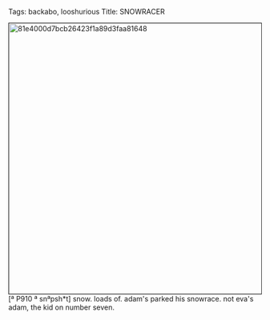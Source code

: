 Tags: backabo, looshurious
Title: SNOWRACER
  
<p><img src="https://objects.hbvu.su/blotpix/looshurious/IMG_636380242.jpeg" width=540 height=540 alt="81e4000d7bcb26423f1a89d3faa81648" border=1>
[ª P910 ª snªpsh*t] snow. loads of. adam's parked his snowrace. not eva's adam, the kid on number seven.